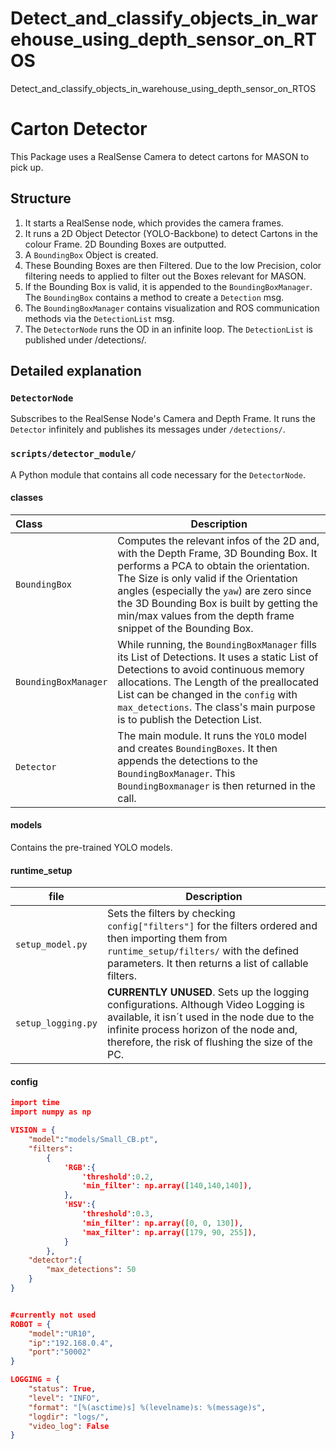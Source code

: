 # Detect_and_classify_objects_in_warehouse_using_depth_sensor_on_RTOS
 Detect_and_classify_objects_in_warehouse_using_depth_sensor_on_RTOS

# Carton Detector

This Package uses a RealSense Camera to detect cartons for MASON to pick up.

## Structure

1. It starts a RealSense node, which provides the camera frames.
2. It runs a 2D Object Detector (YOLO-Backbone) to detect Cartons in the colour Frame. 2D Bounding Boxes are outputted.
3. A `BoundingBox` Object is created.
4. These Bounding Boxes are then Filtered. Due to the low Precision, color filtering needs to applied to filter out the Boxes relevant for MASON.
5. If the Bounding Box is valid, it is appended to the `BoundingBoxManager`. The `BoundingBox` contains a method to create a `Detection` msg.
6. The `BoundingBoxManager` contains visualization and ROS communication methods via the `DetectionList` msg.
7. The `DetectorNode` runs the OD in an infinite loop. The `DetectionList` is published under /detections/.

## Detailed explanation

### `DetectorNode`

Subscribes to the RealSense Node's Camera and Depth Frame. It runs the `Detector` infinitely and publishes its messages under `/detections/`. 

### `scripts/detector_module/`

A Python module that contains all code necessary for the `DetectorNode`. 

#### classes

| Class         | Description |
| :---         | --- |
| `BoundingBox` | Computes the relevant infos of the 2D and, with the Depth Frame, 3D Bounding Box. It performs a PCA to obtain the orientation. The Size is only valid if the Orientation angles (especially the `yaw`) are zero since the 3D Bounding Box is built by getting the min/max values from the depth frame snippet of the Bounding Box. |
| `BoundingBoxManager` | While running, the `BoundingBoxManager` fills its List of Detections. It uses a static List of Detections to avoid continuous memory allocations. The Length of the preallocated List can be changed in the `config` with `max_detections`. The class's main purpose is to publish the Detection List. |
|`Detector`| The main module. It runs the `YOLO` model and creates `BoundingBoxes`. It then appends the detections to the `BoundingBoxManager`. This `BoundingBoxmanager` is then returned in the call.

#### models

Contains the pre-trained YOLO models.

#### runtime_setup

| file   | Description    |
|---------|----------------|
| `setup_model.py` | Sets the filters by checking `config["filters"]` for the filters ordered and then importing them from `runtime_setup/filters/` with the defined parameters. It then returns a list of callable filters.|
| `setup_logging.py` | **CURRENTLY UNUSED**. Sets up the logging configurations. Although Video Logging is available, it isn´t used in the node due to the infinite process horizon of the node and, therefore, the risk of flushing the size of the PC. |


#### config

```json
import time
import numpy as np

VISION = {
    "model":"models/Small_CB.pt",
    "filters":
        {
            'RGB':{
                'threshold':0.2,
                'min_filter': np.array([140,140,140]),
            },
            'HSV':{
                'threshold':0.3,
                'min_filter': np.array([0, 0, 130]),
                'max_filter': np.array([179, 90, 255]),
            }            
        },
    "detector":{
        "max_detections": 50
    }
}


#currently not used
ROBOT = {
    "model":"UR10",
    "ip":"192.168.0.4",
    "port":"50002"
}

LOGGING = {
    "status": True,
    "level": "INFO",
    "format": "[%(asctime)s] %(levelname)s: %(message)s",
    "logdir": "logs/",
    "video_log": False
}
```
